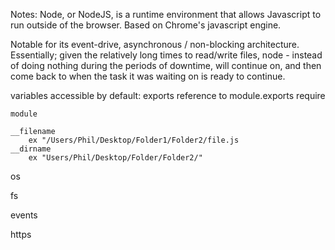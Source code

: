 Notes:
Node, or NodeJS, is a runtime environment that allows Javascript to run outside of the browser. Based on Chrome's javascript engine.

Notable for its event-drive, asynchronous / non-blocking architecture. Essentially; given the relatively long times to read/write files, node - instead of doing nothing during the periods of downtime, will continue on, and then come back to when the task it was waiting on is ready to continue.

variables accessible by default:
	exports
		reference to module.exports
	require
		
	module
		
	__filename
		ex "/Users/Phil/Desktop/Folder1/Folder2/file.js
	__dirname
		ex "Users/Phil/Desktop/Folder/Folder2/"
os

fs

events

https
